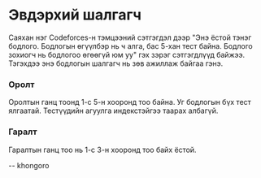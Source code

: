 Эвдэрхий шалгагч
================
Саяхан нэг Codeforces-н тэмцээний сэтгэгдэл дээр "Энэ ёстой тэнэг бодлого.
Бодлогын өгүүлбэр нь ч алга, бас $5$-хан тест байна. Бодлого зохиогч нь бодлогоо
өгөөгүй юм уу" гэх зэрэг сэтгэгдлүүд байжээ. Тэгэхдээ энэ бодлогын шалгагч нь
зөв ажиллаж байгаа гэнэ.


### Оролт
Оролтын ганц тоонд $1$-с $5$-н хооронд тоо байна. Уг бодлогын бүх тест ялгаатай.
Тестүүдийн агуулга индекстэйгээ таарах албагүй.


### Гаралт
Гаралтын ганц тоо нь $1$-с $3$-н хооронд тоо байх ёстой.

-- khongoro
